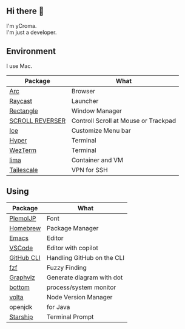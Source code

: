 ## Hi there 👋
I'm yCroma.  
I'm just a developer.

## Environment
I use Mac.

| Package | What |
| --- | --- |
| [Arc](https://arc.net/) | Browser|
| [Raycast](https://www.raycast.com/) | Launcher |
| [Rectangle](https://rectangleapp.com/) | Window Manager |
| [SCROLL REVERSER](https://pilotmoon.com/scrollreverser/) | Controll Scroll at Mouse or Trackpad |
| [Ice](https://github.com/jordanbaird/Ice) | Customize Menu bar |
| [Hyper](https://hyper.is/) | Terminal |
| [WezTerm](https://wezfurlong.org/wezterm/index.html) | Terminal |
| [lima](https://github.com/lima-vm/lima) | Container and VM |
| [Tailescale](https://tailscale.com/) | VPN for SSH |



## Using

| Package | What |
| --- | --- |
| [PlemolJP](https://github.com/yuru7/PlemolJP) | Font |
| [Homebrew](https://brew.sh/ja/) | Package Manager |
| [Emacs](https://www.gnu.org/software/emacs/) | Editor |
| [VSCode](https://code.visualstudio.com/) | Editor with copilot |
| [GitHub CLI](https://docs.github.com/ja/github-cli) | Handling GitHub on the CLI |
| [fzf](https://github.com/junegunn/fzf) | Fuzzy Finding |
| [Graphviz](https://graphviz.gitlab.io/) | Generate diagram with dot |
| [bottom](https://github.com/ClementTsang/bottom) | process/system monitor |
| [volta](https://volta.sh/) | Node Version Manager |
| openjdk | for Java |
| [Starship](https://starship.rs/ja-JP/) | Terminal Prompt|


<!--Tool Manager
Target 	Manager
**yCroma/yCroma** is a ✨ _special_ ✨ repository because its `README.md` (this file) appears on your GitHub profile.

Here are some ideas to get you started:

- 🔭 I’m currently working on ...
- 🌱 I’m currently learning ...
- 👯 I’m looking to collaborate on ...
- 🤔 I’m looking for help with ...
- 💬 Ask me about ...
- 📫 How to reach me: ...
- 😄 Pronouns: ...
- ⚡ Fun fact: ...
-->
